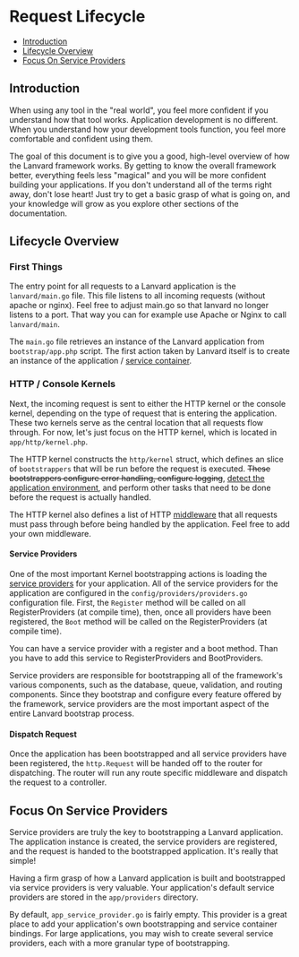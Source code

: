 # Request Lifecycle

- [Introduction](#introduction)
- [Lifecycle Overview](#lifecycle-overview)
- [Focus On Service Providers](#focus-on-service-providers)

<a name="introduction"></a>
## Introduction

When using any tool in the "real world", you feel more confident if you understand how that tool works. Application development is no different. When you understand how your development tools function, you feel more comfortable and confident using them.

The goal of this document is to give you a good, high-level overview of how the Lanvard framework works. By getting to know the overall framework better, everything feels less "magical" and you will be more confident building your applications. If you don't understand all of the terms right away, don't lose heart! Just try to get a basic grasp of what is going on, and your knowledge will grow as you explore other sections of the documentation.

<a name="lifecycle-overview"></a>
## Lifecycle Overview

### First Things

The entry point for all requests to a Lanvard application is the `lanvard/main.go` file. This file listens to all incoming requests (without apache or nginx). Feel free to adjust main.go so that lanvard no longer listens to a port. That way you can for example use Apache or Nginx to call `lanvard/main`.

The `main.go` file retrieves an instance of the Lanvard application from `bootstrap/app.php` script. The first action taken by Lanvard itself is to create an instance of the application / [service container](/docs/{{version}}/container).

### HTTP / Console Kernels

Next, the incoming request is sent to either the HTTP kernel or the console kernel, depending on the type of request that is entering the application. These two kernels serve as the central location that all requests flow through. For now, let's just focus on the HTTP kernel, which is located in `app/http/kernel.php`.

The HTTP kernel constructs the `http/kernel` struct, which defines an slice of `bootstrappers` that will be run before the request is executed. ~~These bootstrappers configure error handling, configure logging~~, [detect the application environment](/docs/{{version}}/configuration#environment-configuration), and perform other tasks that need to be done before the request is actually handled.

The HTTP kernel also defines a list of HTTP [middleware](/docs/{{version}}/middleware) that all requests must pass through before being handled by the application. Feel free to add your own middleware.

#### Service Providers

One of the most important Kernel bootstrapping actions is loading the [service providers](/docs/{{version}}/providers) for your application. All of the service providers for the application are configured in the `config/providers/providers.go` configuration file. First, the `Register` method will be called on all RegisterProviders (at compile time), then, once all providers have been registered, the `Boot` method will be called on the RegisterProviders (at compile time).
 
 You can have a service provider with a register and a boot method. Than you have to add this service to RegisterProviders and BootProviders.

Service providers are responsible for bootstrapping all of the framework's various components, such as the database, queue, validation, and routing components. Since they bootstrap and configure every feature offered by the framework, service providers are the most important aspect of the entire Lanvard bootstrap process.

#### Dispatch Request

Once the application has been bootstrapped and all service providers have been registered, the `http.Request` will be handed off to the router for dispatching. The router will run any route specific middleware and dispatch the request to a controller.

<a name="focus-on-service-providers"></a>
## Focus On Service Providers

Service providers are truly the key to bootstrapping a Lanvard application. The application instance is created, the service providers are registered, and the request is handed to the bootstrapped application. It's really that simple!

Having a firm grasp of how a Lanvard application is built and bootstrapped via service providers is very valuable. Your application's default service providers are stored in the `app/providers` directory.

By default, `app_service_provider.go` is fairly empty. This provider is a great place to add your application's own bootstrapping and service container bindings. For large applications, you may wish to create several service providers, each with a more granular type of bootstrapping.